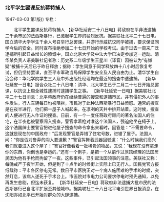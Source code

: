 ### 北平学生罢课反抗蒋特捕人

1947-03-03
第1版()
专栏：

　　北平学生罢课反抗蒋特捕人
    【新华社延安二十八日电】蒋敌府在平非法逮捕二千余市民的法西斯暴行，已激起学生界的猛烈反抗。据美联社北平二十七日电，国立清华大学学生千余人号召举行总罢课，并游行示威抗议同学被捕，要求保证同学今后的安全。同时宣布拒绝参加二十七日开始的学校考试。由于过去一周来广泛逮捕所引起日益增长的愤慨中，国立北京大学及中法大学已决定参加这一运动。清华某负责人语美联社记者称：历史系二年级学生王星川（译音）因被认为“有嫌疑”被捕十天后已于昨日释放；据称：学生同意于同学释放四十八小时后恢复考试，但仍坚持罢课，直至平市军政当局保障学生安全及人民自由为止。清华学生自治会称：华北学院学生三人及中外出版社经理均在最近的搜查中遭逮捕。
    【新华社延安一日电】据合众社二十八日电：清华、北大学生已于二月二十七日开始总罢课，以抗议上周全城性逮捕时逮捕学生之事。
    【新华社延安一日电】据美联社北平二十七日消息：北平蒋政府仍在继续普遍的搜查和逮捕市民，并有侵犯外人的事件发生，行人车辆每日均被阻拦，市民对于此种法西斯暴行日益愤怒。通常的搜查是在夜半进行，他们把一屋子人喊起来，在凛冽的天井中排开站着。这时候，搜查的人便进行无人作证的搜查。日前，有一个一度任蒋政府顾问的著名法国人的住宅，在半夜也被警察闯入搜查。警官拿着枪对准这个法国人，强迫他坐在椅子上。这个法国绅士要警官把进他屋子搜查的命令拿出来看时，回答是：“不需要命令，这就是现在的中国政府！”后发现警官是弄错了住宅号数，进错了屋子。法国人问：“你是否对鲁莽的闯入要道歉？”警官挥舞着武器回驳道：“什么时候我们高兴我们就要进入这个屋子！”警官好像看着一批稀贵的物品，又说：“我现在没有拿走你的东西，你倒也是幸运的。”还有一个例子，是把一个从前作过旅馆经理的法国居民因为他有手枪而拘留了一夜。这些事件，已引起法国领事的注意。美联社又称：每晚戒严于夜半开始，但是到了十点半的时候街上实际上已无行人。国民党官方报纸载称：平市各区停电无常。数日平市医院正对一个病人施困难的手术的时候，突然灯息，该病人遂死于手术台上。市医院对市电力公司要求停电时预先通知，以免再发生悲剧，但迄未获复。
    【新华社延安一日电】蒋政府非法逮捕大批市民的法西斯暴行已自北平扩展至其他城市。据美联社二十八日北平电引世界日报消息，在沈阳亦如北平已开始对群众的大肆逮捕。
